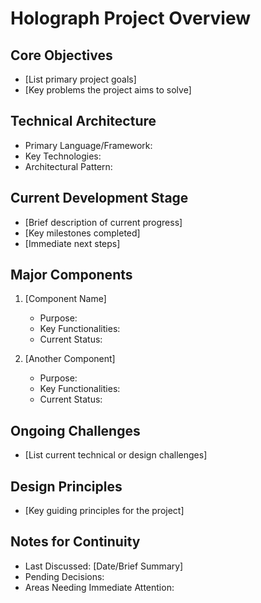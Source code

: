 # Holograph Project Overview

## Core Objectives
- [List primary project goals]
- [Key problems the project aims to solve]

## Technical Architecture
- Primary Language/Framework:
- Key Technologies:
- Architectural Pattern:

## Current Development Stage
- [Brief description of current progress]
- [Key milestones completed]
- [Immediate next steps]

## Major Components
1. [Component Name]
   - Purpose:
   - Key Functionalities:
   - Current Status:

2. [Another Component]
   - Purpose:
   - Key Functionalities:
   - Current Status:

## Ongoing Challenges
- [List current technical or design challenges]

## Design Principles
- [Key guiding principles for the project]

## Notes for Continuity
- Last Discussed: [Date/Brief Summary]
- Pending Decisions:
- Areas Needing Immediate Attention:
